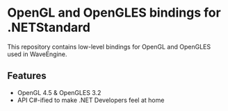 # OpenGL and OpenGLES bindings for .NETStandard
This repository contains low-level bindings for OpenGL and OpenGLES used in WaveEngine.

## Features

- OpenGL 4.5 & OpenGLES 3.2
- API C#-ified to make .NET Developers feel at home
